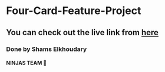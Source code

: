 # Four-Card-Feature-Project

## You can check out the live link from [here](https://ninjas-t.github.io/Four-Card-Feature-Project/)

### Done by Shams Elkhoudary

#### NINJAS TEAM :ninja: 